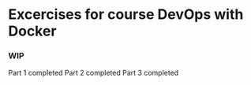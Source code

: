 # Excercises for course DevOps with Docker

### WIP
Part 1 completed
Part 2 completed
Part 3 completed
